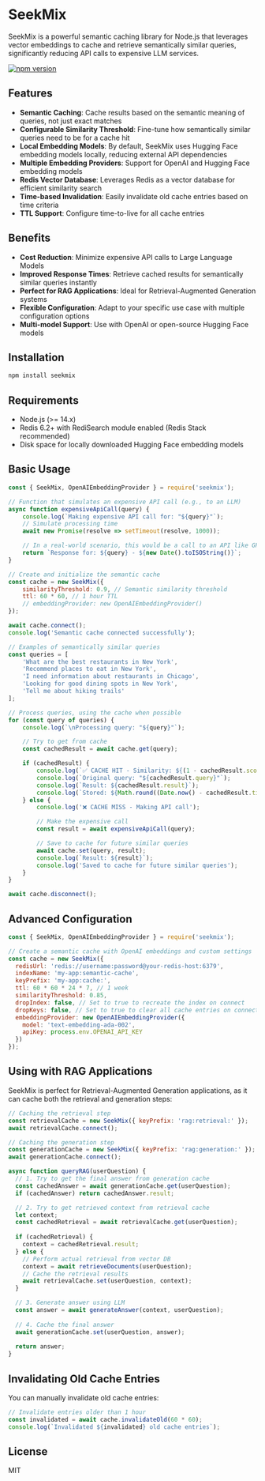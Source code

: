 # SeekMix

SeekMix is a powerful semantic caching library for Node.js that leverages vector embeddings to cache and retrieve semantically similar queries, significantly reducing API calls to expensive LLM services.

[![npm version](https://badge.fury.io/js/seekmix.svg)](https://badge.fury.io/js/seekmix)

## Features

- **Semantic Caching**: Cache results based on the semantic meaning of queries, not just exact matches
- **Configurable Similarity Threshold**: Fine-tune how semantically similar queries need to be for a cache hit
- **Local Embedding Models**: By default, SeekMix uses Hugging Face embedding models locally, reducing external API dependencies
- **Multiple Embedding Providers**: Support for OpenAI and Hugging Face embedding models
- **Redis Vector Database**: Leverages Redis as a vector database for efficient similarity search
- **Time-based Invalidation**: Easily invalidate old cache entries based on time criteria
- **TTL Support**: Configure time-to-live for all cache entries

## Benefits

- **Cost Reduction**: Minimize expensive API calls to Large Language Models
- **Improved Response Times**: Retrieve cached results for semantically similar queries instantly
- **Perfect for RAG Applications**: Ideal for Retrieval-Augmented Generation systems
- **Flexible Configuration**: Adapt to your specific use case with multiple configuration options
- **Multi-model Support**: Use with OpenAI or open-source Hugging Face models

## Installation

```bash
npm install seekmix
```

## Requirements

- Node.js (>= 14.x)
- Redis 6.2+ with RediSearch module enabled (Redis Stack recommended)
- Disk space for locally downloaded Hugging Face embedding models

## Basic Usage

```javascript
const { SeekMix, OpenAIEmbeddingProvider } = require('seekmix');

// Function that simulates an expensive API call (e.g., to an LLM)
async function expensiveApiCall(query) {
    console.log(`Making expensive API call for: "${query}"`);
    // Simulate processing time
    await new Promise(resolve => setTimeout(resolve, 1000));

    // In a real-world scenario, this would be a call to an API like GPT-X
    return `Response for: ${query} - ${new Date().toISOString()}`;
}

// Create and initialize the semantic cache
const cache = new SeekMix({
    similarityThreshold: 0.9, // Semantic similarity threshold
    ttl: 60 * 60, // 1 hour TTL
    // embeddingProvider: new OpenAIEmbeddingProvider()
});

await cache.connect();
console.log('Semantic cache connected successfully');

// Examples of semantically similar queries
const queries = [
    'What are the best restaurants in New York',
    'Recommend places to eat in New York',
    'I need information about restaurants in Chicago',
    'Looking for good dining spots in New York',
    'Tell me about hiking trails'
];

// Process queries, using the cache when possible
for (const query of queries) {
    console.log(`\nProcessing query: "${query}"`);

    // Try to get from cache
    const cachedResult = await cache.get(query);

    if (cachedResult) {
        console.log(`✅ CACHE HIT - Similarity: ${(1 - cachedResult.score).toFixed(4)}`);
        console.log(`Original query: "${cachedResult.query}"`);
        console.log(`Result: ${cachedResult.result}`);
        console.log(`Stored: ${Math.round((Date.now() - cachedResult.timestamp) / 1000)} seconds ago`);
    } else {
        console.log('❌ CACHE MISS - Making API call');

        // Make the expensive call
        const result = await expensiveApiCall(query);

        // Save to cache for future similar queries
        await cache.set(query, result);
        console.log(`Result: ${result}`);
        console.log('Saved to cache for future similar queries');
    }
}

await cache.disconnect();
```

## Advanced Configuration

```javascript
const { SeekMix, OpenAIEmbeddingProvider } = require('seekmix');

// Create a semantic cache with OpenAI embeddings and custom settings
const cache = new SeekMix({
  redisUrl: 'redis://username:password@your-redis-host:6379',
  indexName: 'my-app:semantic-cache',
  keyPrefix: 'my-app:cache:',
  ttl: 60 * 60 * 24 * 7, // 1 week
  similarityThreshold: 0.85,
  dropIndex: false, // Set to true to recreate the index on connect
  dropKeys: false, // Set to true to clear all cache entries on connect
  embeddingProvider: new OpenAIEmbeddingProvider({
    model: 'text-embedding-ada-002',
    apiKey: process.env.OPENAI_API_KEY
  })
});
```

## Using with RAG Applications

SeekMix is perfect for Retrieval-Augmented Generation applications, as it can cache both the retrieval and generation steps:

```javascript
// Caching the retrieval step
const retrievalCache = new SeekMix({ keyPrefix: 'rag:retrieval:' });
await retrievalCache.connect();

// Caching the generation step
const generationCache = new SeekMix({ keyPrefix: 'rag:generation:' });
await generationCache.connect();

async function queryRAG(userQuestion) {
  // 1. Try to get the final answer from generation cache
  const cachedAnswer = await generationCache.get(userQuestion);
  if (cachedAnswer) return cachedAnswer.result;

  // 2. Try to get retrieved context from retrieval cache
  let context;
  const cachedRetrieval = await retrievalCache.get(userQuestion);
  
  if (cachedRetrieval) {
    context = cachedRetrieval.result;
  } else {
    // Perform actual retrieval from vector DB
    context = await retrieveDocuments(userQuestion);
    // Cache the retrieval results
    await retrievalCache.set(userQuestion, context);
  }

  // 3. Generate answer using LLM
  const answer = await generateAnswer(context, userQuestion);
  
  // 4. Cache the final answer
  await generationCache.set(userQuestion, answer);
  
  return answer;
}
```

## Invalidating Old Cache Entries

You can manually invalidate old cache entries:

```javascript
// Invalidate entries older than 1 hour
const invalidated = await cache.invalidateOld(60 * 60);
console.log(`Invalidated ${invalidated} old cache entries`);
```

## License

MIT
